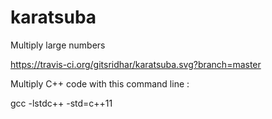 # karatsuba
Multiply large numbers

https://travis-ci.org/gitsridhar/karatsuba.svg?branch=master

Multiply C++ code with this command line :

gcc -lstdc++ -std=c++11 <your cpp file>

